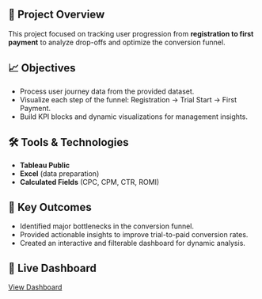 ## 📌 Project Overview
This project focused on tracking user progression from **registration to first payment** to analyze drop-offs and optimize the conversion funnel.

## 📈 Objectives
- Process user journey data from the provided dataset.
- Visualize each step of the funnel: Registration → Trial Start → First Payment.
- Build KPI blocks and dynamic visualizations for management insights.

## 🛠️ Tools & Technologies
- **Tableau Public**
- **Excel** (data preparation)
- **Calculated Fields** (CPC, CPM, CTR, ROMI)

## 🚀 Key Outcomes
- Identified major bottlenecks in the conversion funnel.
- Provided actionable insights to improve trial-to-paid conversion rates.
- Created an interactive and filterable dashboard for dynamic analysis.

## 🔗 Live Dashboard
[View Dashboard](https://public.tableau.com/app/profile/aliesia.poliichuk/viz/UserConversionFunnelAnalysis_17457382148350/Dashboard1#1)


